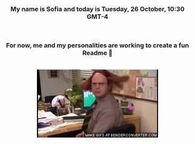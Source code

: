 


<div align="center">
<h3 >My name is Sofia and today is Tuesday, 26 October, 10:30 GMT-4</h3><br>
<h3 >For now, me and my personalities are working to create a fun Readme 👋
</h3><br>
<img src='img/dwight.gif' alt='working...'/>
</div>
